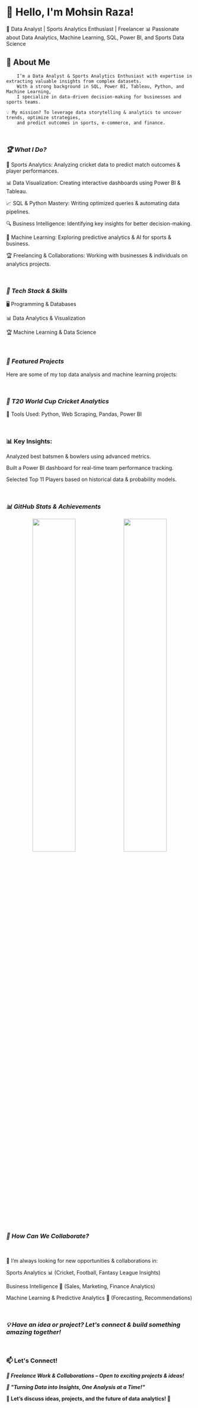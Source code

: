 # **👋 Hello, I'm Mohsin Raza!** &nbsp;

🚀 Data Analyst | Sports Analytics Enthusiast | Freelancer
📊 Passionate about Data Analytics, Machine Learning, SQL, Power BI, and Sports Data Science
&nbsp;


## **🌟 About Me**

        I’m a Data Analyst & Sports Analytics Enthusiast with expertise in extracting valuable insights from complex datasets. 
        With a strong background in SQL, Power BI, Tableau, Python, and Machine Learning,
        I specialize in data-driven decision-making for businesses and sports teams.

    💡 My mission? To leverage data storytelling & analytics to uncover trends, optimize strategies, 
        and predict outcomes in sports, e-commerce, and finance.
    
    
    
&nbsp;
### ***🏆 What I Do?***


🎯 Sports Analytics: Analyzing cricket data to predict match outcomes & player performances.

📊 Data Visualization: Creating interactive dashboards using Power BI & Tableau.

📈 SQL & Python Mastery: Writing optimized queries & automating data pipelines.

🔍 Business Intelligence: Identifying key insights for better decision-making.

🚀 Machine Learning: Exploring predictive analytics & AI for sports & business.

🏆 Freelancing & Collaborations: Working with businesses & individuals on analytics projects.

&nbsp;


### ***🔧 Tech Stack & Skills***

🖥️ Programming & Databases



📊 Data Analytics & Visualization



🏆 Machine Learning & Data Science

&nbsp;


### ***📂 Featured Projects***


Here are some of my top data analysis and machine learning projects:

&nbsp;

### ***🏏 T20 World Cup Cricket Analytics***


📌 Tools Used: Python, Web Scraping, Pandas, Power BI



&nbsp;
### **📊 Key Insights:**
Analyzed best batsmen & bowlers using advanced metrics.

Built a Power BI dashboard for real-time team performance tracking.

Selected Top 11 Players based on historical data & probability models.

&nbsp;


### ***📊 GitHub Stats & Achievements***

<p align="center"> <img src="https://github-readme-stats.vercel.app/api?username=MohsinR11&show_icons=true&theme=radical" width="48%"> <img src="https://github-readme-streak-stats.herokuapp.com/?user=MohsinR11&theme=radical" width="48%"> </p>

&nbsp;

### ***📢 How Can We Collaborate?***
&nbsp;

🚀 I’m always looking for new opportunities & collaborations in:


Sports Analytics 📊 (Cricket, Football, Fantasy League Insights)

Business Intelligence 🏢 (Sales, Marketing, Finance Analytics)

Machine Learning & Predictive Analytics 🤖 (Forecasting, Recommendations)

&nbsp;

### ***💡 Have an idea or project? Let's connect & build something amazing together!***

&nbsp;
### **📫 Let's Connect!**


***💼 Freelance Work & Collaborations – Open to exciting projects & ideas!***



***🎯 "Turning Data into Insights, One Analysis at a Time!"***

****💬 Let’s discuss ideas, projects, and the future of data analytics! 🚀****
